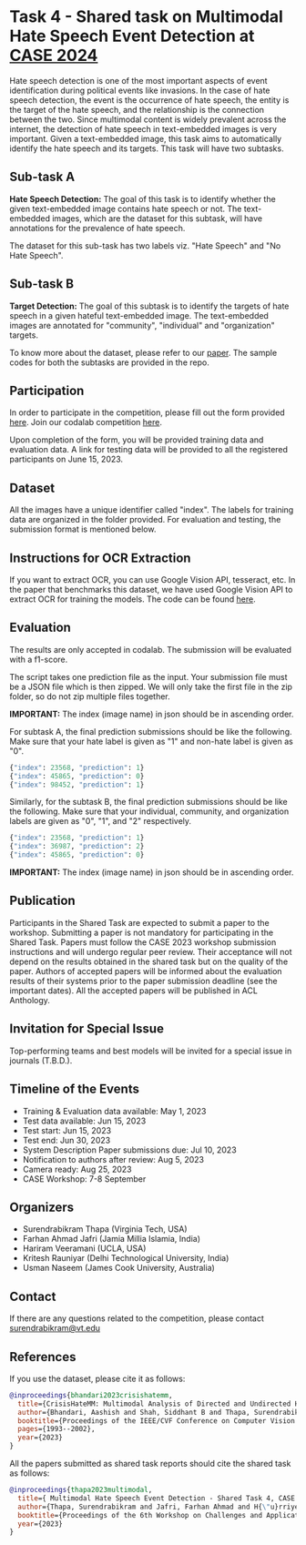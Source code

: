 # Task 4 - Shared task on Multimodal Hate Speech Event Detection at [CASE 2024](https://emw.ku.edu.tr/case-2024/) #

Hate speech detection is one of the most important aspects of event identification during political events like invasions. In the case of hate speech detection, the event is the occurrence of hate speech, the entity is the target of the hate speech, and the relationship is the connection between the two. Since multimodal content is widely prevalent across the internet, the detection of hate speech in text-embedded images is very important. Given a text-embedded image, this task aims to automatically identify the hate speech and its targets. This task will have two subtasks.

## Sub-task A ##
<b> Hate Speech Detection:</b> The goal of this task is to identify whether the given text-embedded image contains hate speech or not. The text-embedded images, which are the dataset for this subtask, will have annotations for the prevalence of hate speech.

The dataset for this sub-task has two labels viz. "Hate Speech" and "No Hate Speech".

## Sub-task B ##
<b> Target Detection:</b> The goal of this subtask is to identify the targets of hate speech in a given hateful text-embedded image. The text-embedded images are annotated for "community", "individual" and "organization" targets.

To know more about the dataset, please refer to our [paper](Paper/crisishatemm.pdf).
The sample codes for both the subtasks are provided in the repo. 


## Participation ##

In order to participate in the competition, please fill out the form provided [here](https://forms.gle/qEVTUvPBRC7Q3zhAA). 
Join our codalab competition [here](https://codalab.lisn.upsaclay.fr/competitions/13087).

Upon completion of the form, you will be provided training data and evaluation data. A link for testing data will be provided to all the registered participants on June 15, 2023. 

## Dataset ## 
All the images have a unique identifier called "index". The labels for training data are organized in the folder provided. For evaluation and testing, the submission format is mentioned below.

## Instructions for OCR Extraction ##
If you want to extract OCR, you can use Google Vision API, tesseract, etc. In the paper that benchmarks this dataset, we have used Google Vision API to extract OCR for training the models. The code can be found [here](https://github.com/aabhandari/CrisisHateMM/blob/main/OCR.ipynb).

## Evaluation ## 

The results are only accepted in codalab. The submission will be evaluated with a f1-score.

The script takes one prediction file as the input. Your submission file must be a JSON file which is then zipped. We will only take the first file in the zip folder, so do not zip multiple files together. 

<b>IMPORTANT:</b> The index (image name) in json should be in ascending order.

For subtask A, the final prediction submissions should be like the following. Make sure that your hate label is given as "1" and non-hate label is given as "0".

```python
{"index": 23568, "prediction": 1}
{"index": 45865, "prediction": 0}
{"index": 98452, "prediction": 1}
```

Similarly, for the subtask B, the final prediction submissions should be like the following. Make sure that your individual, community, and organization labels are given as "0", "1", and "2" respectively.

```python
{"index": 23568, "prediction": 1}
{"index": 36987, "prediction": 2}
{"index": 45865, "prediction": 0}
```
<b>IMPORTANT:</b> The index (image name) in json should be in ascending order.

## Publication ##

Participants in the Shared Task are expected to submit a paper to the workshop. Submitting a paper is not mandatory for participating in the Shared Task. Papers must follow the CASE 2023 workshop submission instructions and will undergo regular peer review. Their acceptance will not depend on the results obtained in the shared task but on the quality of the paper. Authors of accepted papers will be informed about the evaluation results of their systems prior to the paper submission deadline (see the important dates). All the accepted papers will be published in ACL Anthology.

## Invitation for Special Issue ##
Top-performing teams and best models will be invited for a special issue in journals (T.B.D.).

## Timeline of the Events ##
<ul>

<li>Training & Evaluation data available: May 1, 2023 </li>

<li>Test data available: Jun 15, 2023  </li>

<li>Test start: Jun 15, 2023  </li>

<li>Test end: Jun 30, 2023  </li>

<li>System Description Paper submissions due: Jul 10, 2023</li>

<li>Notification to authors after review: Aug 5, 2023 </li>

<li>Camera ready: Aug 25, 2023 </li>

<li>CASE Workshop: 7-8 September </li>
</ul>

## Organizers ##
<ul>
<li> Surendrabikram Thapa (Virginia Tech, USA) </li>
<li> Farhan Ahmad Jafri (Jamia Millia Islamia, India) </li>
<li> Hariram Veeramani (UCLA, USA) </li>
<li> Kritesh Rauniyar (Delhi Technological University, India) </li>
<li> Usman Naseem (James Cook University, Australia) </li>
</ul>

## Contact ##
If there are any questions related to the competition, please contact surendrabikram@vt.edu


## References ##

If you use the dataset, please cite it as follows:

```bibtex
@inproceedings{bhandari2023crisishatemm,
  title={CrisisHateMM: Multimodal Analysis of Directed and Undirected Hate Speech in Text-Embedded Images From Russia-Ukraine Conflict},
  author={Bhandari, Aashish and Shah, Siddhant B and Thapa, Surendrabikram and Naseem, Usman and Nasim, Mehwish},
  booktitle={Proceedings of the IEEE/CVF Conference on Computer Vision and Pattern Recognition (CVPR) Workshops},
  pages={1993--2002},
  year={2023}
}
```

All the papers submitted as shared task reports should cite the shared task as follows:

```bibtex
@inproceedings{thapa2023multimodal,
  title={ Multimodal Hate Speech Event Detection - Shared Task 4, CASE 2023},
  author={Thapa, Surendrabikram and Jafri, Farhan Ahmad and H{\"u}rriyeto{\u{g}}lu, Ali and Vargas, Francielle and Lee, Roy Ka-Wei and Naseem, Usman},
  booktitle={Proceedings of the 6th Workshop on Challenges and Applications of Automated Extraction of Socio-political Events from Text (CASE)},
  year={2023}
}
```
